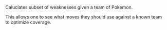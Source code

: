 Caluclates subset of weaknesses given a team of Pokemon.

This allows one to see what moves they should use against a known team to optimize coverage.
